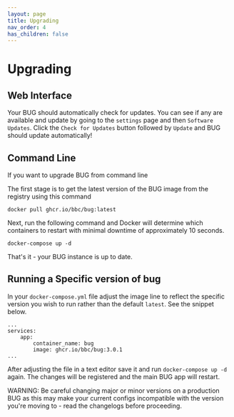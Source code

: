 ```yaml
---
layout: page
title: Upgrading
nav_order: 4
has_children: false
---
```


# Upgrading

## Web Interface

Your BUG should automatically check for updates.
You can see if any are available and update by going to the `settings` page and then `Software Updates`.
Click the `Check for Updates` button followed by `Update` and BUG should update automatically!

## Command Line

If you want to upgrade BUG from command line

The first stage is to get the latest version of the BUG image from the registry using this command

`docker pull ghcr.io/bbc/bug:latest`

Next, run the following command and Docker will determine which containers to restart with minimal downtime of approximately 10 seconds.

`docker-compose up -d`

That's it - your BUG instance is up to date.

## Running a Specific version of bug

In your `docker-compose.yml` file adjust the image line to reflect the specific version you wish to run rather than the default `latest`. See the snippet below.

```
...
services:
    app:
        container_name: bug
        image: ghcr.io/bbc/bug:3.0.1
...
```

After adjusting the file in a text editor save it and run `docker-compose up -d` again. The changes will be registered and the main BUG app will restart.

WARNING: Be careful changing major or minor versions on a production BUG as this may make your current configs incompatible with the version you're moving to - read the changelogs before proceeding.

